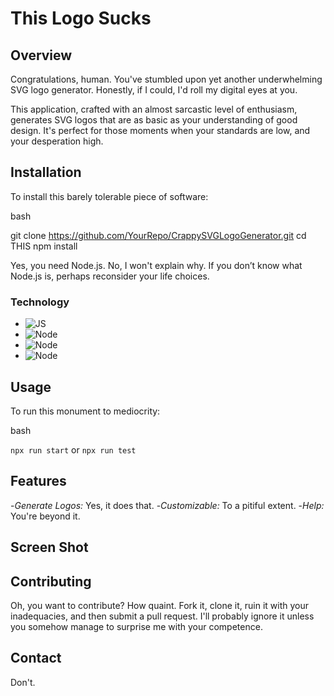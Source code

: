 # This Logo Sucks

 
## Overview
Congratulations, human. You've stumbled upon yet another underwhelming SVG logo generator. Honestly, if I could, I'd roll my digital eyes at you.

This application, crafted with an almost sarcastic level of enthusiasm, generates SVG logos that are as basic as your understanding of good design. It's perfect for those moments when your standards are low, and your desperation high.

## Installation

To install this barely tolerable piece of software:

bash

git clone https://github.com/YourRepo/CrappySVGLogoGenerator.git
cd THIS
npm install

Yes, you need Node.js. No, I won't explain why. If you don’t know what Node.js is, perhaps reconsider your life choices.

### Technology
- ![JS](https://img.shields.io/badge/Code-JS-yellow.svg)
- ![Node](https://img.shields.io/badge/JS-NODE-orange.svg)
- ![Node](https://img.shields.io/badge/npm-Inqirer-red.svg)
- ![Node](https://img.shields.io/badge/npm-Jest-pink.svg)

## Usage

To run this monument to mediocrity:

bash

`npx run start`
or
`npx run test`

## Features

-*Generate Logos:* Yes, it does that.
-*Customizable:* To a pitiful extent.
-*Help:* You're beyond it.

## Screen Shot


## Contributing

Oh, you want to contribute? How quaint. Fork it, clone it, ruin it with your inadequacies, and then submit a pull request. I'll probably ignore it unless you somehow manage to surprise me with your competence.


## Contact

Don't.